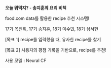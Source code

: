 
**오늘 뭐먹지? - 송지훈의 요리 비책**


food.com data를 활용한 recipe 추천 시스템!



17기 목진휘, 17기 송지훈, 18기 이수민, 18기 심서현



[목표 1] recipe를 입력했을 때, 유사한 recipe를 찾기


[목표 2] 사용자의 평점 기록을 기반으로, recipe를 추천!



사용 모델 : Neural CF
